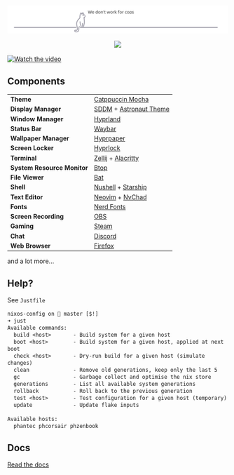<p align="center">
  <img src="docs/cats.png" alt="We don't work for cops" />
</p>

<p align="center">
    <a href="https://nixos.org/">
        <img src="https://img.shields.io/badge/NixOS-25.05-informational.svg?style=for-the-badge&logo=nixos&color=F2CDCD&logoColor=D9E0EE&labelColor=302D41"></a>
    </a>
</p>

[![Watch the video](https://i.vimeocdn.com/video/2058559295-1b6361da215234a0031aab54dec37d9647cbd94033a740aaebf2de1e8e0fe713-d_295x166?region=us)](https://vimeo.com/1118381414)

## Components

|                             |                                                                                                                     |
| --------------------------- | :------------------------------------------------------------------------------------------------------------------ |
| **Theme**                   | [Catppuccin Mocha](https://catppuccin.com/)                                                                         |
| **Display Manager**         | [SDDM](https://github.com/sddm/sddm) + [Astronaut Theme](https://github.com/Keyitdev/sddm-astronaut-theme)          |
| **Window Manager**          | [Hyprland](https://hypr.land/)                                                                                      |
| **Status Bar**              | [Waybar](https://github.com/Alexays/Waybar)                                                                         |
| **Wallpaper Manager**       | [Hyprpaper](https://github.com/hyprwm/hyprpaper)                                                                    |
| **Screen Locker**           | [Hyprlock](https://github.com/hyprwm/hyprlock)                                                                      |
| **Terminal**                | [Zellij](https://zellij.dev/) + [Alacritty](https://github.com/alacritty/alacritty)                                 |
| **System Resource Monitor** | [Btop](https://github.com/aristocratos/btop)                                                                        |
| **File Viewer**             | [Bat](https://github.com/sharkdp/bat)                                                                               |
| **Shell**                   | [Nushell](https://www.nushell.sh/) + [Starship](https://starship.rs/)                                               |
| **Text Editor**             | [Neovim](https://neovim.io/) + [NvChad](https://nvchad.com/)                                                        |
| **Fonts**                   | [Nerd Fonts](https://www.nerdfonts.com/)                                                                            |
| **Screen Recording**        | [OBS](https://obsproject.com/)                                                                                      |
| **Gaming**                  | [Steam](https://store.steampowered.com/)                                                                            |
| **Chat**                    | [Discord](https://discord.com/)                                                                                     |
| **Web Browser**             | [Firefox](https://www.mozilla.org/firefox/)                                                                         |

and a lot more...

## Help?

See `Justfile`

```console
nixos-config on  master [$!]
➜ just
Available commands:
  build <host>       - Build system for a given host
  boot <host>        - Build system for a given host, applied at next boot
  check <host>       - Dry-run build for a given host (simulate changes)
  clean              - Remove old generations, keep only the last 5
  gc                 - Garbage collect and optimise the nix store
  generations        - List all available system generations
  rollback           - Roll back to the previous generation
  test <host>        - Test configuration for a given host (temporary)
  update             - Update flake inputs

Available hosts:
  phantec phcorsair phzenbook
```

## Docs

[Read the docs](docs/index.md)
